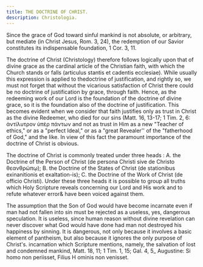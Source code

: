 ```yaml
---
title: THE DOCTRINE OF CHRIST.
description: Christologia.
---
```


Since the grace of God toward sinful mankind is not absolute, or arbitrary, but mediate (in Christ Jesus, Rom. 3, 24), the redemption of our Savior constitutes its indispensable foundation, 1 Cor. 3, 11.

The doctrine of Christ (Christology) therefore follows logically upon that of divine grace as the cardinal article of the Christian faith, with which the Church stands or falls (articulus stantis et cadentis ecclesiae). While usually this expression is applied to thedoctrine of justification, and rightly so, we must not forget that without the vicarious satisfaction of Christ there could be no doctrine of justification by grace, through faith. Hence, as the redeeming work of our Lord is the foundation of the doctrine of divine grace, so it is the foundation also of the doctrine of justification. This becomes evident when we consider that faith justifies only as trust in Christ as the divine Redeemer, who died for our sins (Matt. 16, 13-17; 1 Tim. 2, 6: ἀντίλυτρον ὑπὲρ πάντων and not as trust in Him as a new "Teacher of ethics," or as a "perfect Ideal," or as a "great Revealer'' of the "fatherhood of God," and the like. In view of this fact the paramount importance of the doctrine of Christ is obvious.

The doctrine of Christ is commonly treated under three heads : A. the Doctrine of the Person of Christ (de persona Christi sive de Christo θεανθρώπῳ); B. the Doctrine of the States of Christ (de stationibus exinanitionis et exaltation-is); C. the Doctrine of the Work of Christ (de officio Christi). Under these three heads it is possible to group all truths which Holy Scripture reveals concerning our Lord and His work and to refute whatever error& have been voiced against them.

The assumption that the Son of God would have become incarnate even if man had not fallen into sin must be rejected as a useless, yes, dangerous speculation. It is useless, since human reason without divine revelation can never discover what God would have done had man not destroyed his happiness by sinning. It is dangerous, not only because it involves a basic element of pantheism, but also because it ignores the only purpose of Christ's. incarnation which Scripture mentions, namely, the salvation of lost and condemned mankind, Matt. 18, 11; 1 Tim. 1, 15; Gal. 4, 5_ Augustine: Si homo non periisset, Filius H ominis non venisset.